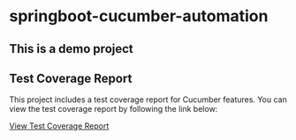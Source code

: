 # springboot-cucumber-automation

## This is a demo project

## Test Coverage Report

This project includes a test coverage report for Cucumber features. You can view the test coverage report by following the link below:

[View Test Coverage Report](https://xyz.com)


